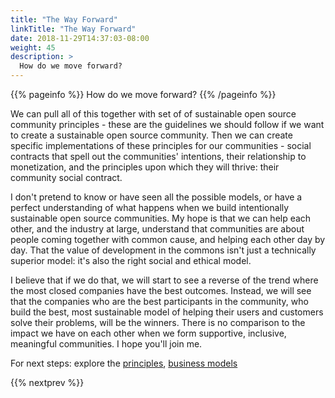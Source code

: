 ```yaml
---
title: "The Way Forward"
linkTitle: "The Way Forward"
date: 2018-11-29T14:37:03-08:00
weight: 45
description: >
  How do we move forward?
---
```


{{% pageinfo %}}
  How do we move forward?
{{% /pageinfo %}}


We can pull all of this together with set of of sustainable open source
community principles - these are the guidelines we should follow if we want to
create a sustainable open source community. Then we can create specific
implementations of these principles for our communities - social contracts that
spell out the communities' intentions, their relationship to monetization, and
the principles upon which they will thrive: their community social contract.

I don't pretend to know or have seen all the possible models, or have a perfect
understanding of what happens when we build intentionally sustainable open
source communities. My hope is that we can help each other, and the industry at
large, understand that communities are about people coming together with common
cause, and helping each other day by day. That the value of development in the
commons isn't just a technically superior model: it's also the right social and
ethical model.

I believe that if we do that, we will start to see a reverse of the trend where
the most closed companies have the best outcomes. Instead, we will see that the
companies who are the best participants in the community, who build the best,
most sustainable model of helping their users and customers solve their
problems, will be the winners. There is no comparison to the impact we have on
each other when we form supportive, inclusive, meaningful communities. I hope
you'll join me.

For next steps: explore the [principles](/docs/principles/), [business
models](/docs/business-models/)

{{% nextprev %}}
